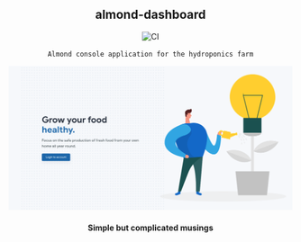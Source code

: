 <div align="center">

## almond-dashboard

![CI](https://github.com/musings-sphere/musings-fe/workflows/CI/badge.svg)

</div>

<div align="center">

    Almond console application for the hydroponics farm

[![Almond](../public/img/readme.png)](https://almond-re-staging.herokuapp.com/)

#### Simple but complicated musings

</div>
